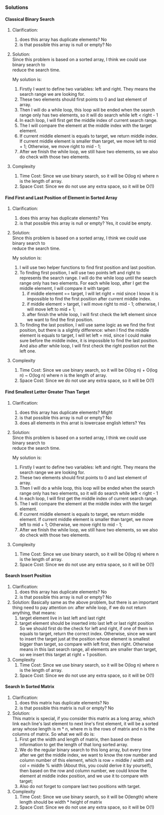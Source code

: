 ### Solutions

#### Classical Binary Search
1. Clarification: 
	1. does this array has duplicate elements? No
	2. is that possible this array is null or empty? No
2. Solution:  
	Since this problem is based on a sorted array, I think we could use binary search to  
	reduce the search time.  
	
	My solution is:  
	1. Firstly I want to define two variables: left and right. They means the search range we are looking for.
	2. These two elements should first points to 0 and last element of array.
	3. Then I will do a while loop, this loop will be ended when the search range only has two elements, so it will do search while left < right - 1
	4. In each loop, I will first get the middle index of current search range.
	5. The I will compare the element at the middle index with the target element.
	6. If current middle element is equals to target, we return middle index. If current middle element is smaller than target, we move left to mid + 1; Otherwise, we move right to mid - 1;
	7. After we finish the while loop, we still have two elements, so we also do check with those two elements.
3. Complexity
	1. Time Cost: Since we use binary search, so it will be O(log n) where n is the length of array.
	2. Space Cost: Since we do not use any extra space, so it will be O(1)

#### Find First and Last Position of Element in Sorted Array
1. Clarification: 
	1. does this array has duplicate elements? Yes
	2. is that possible this array is null or empty? Yes, it could be empty.
2. Solution:  
	Since this problem is based on a sorted array, I think we could use binary search to  
	reduce the search time.  

	My solution is:  
	1. I will use two helper functions to find first position and last position.
	2. To finding first position, I will use two points left and right to represents the search range. I will do the while loop until the search range only has two elements. For each while loop, after I get the middle elememt, I will compare it with target:
		1. if middle elememt == target, I will let right = mid since I know it is impossible to find the first position after current middle index.
		2. if middle element > target, I will move right to mid - 1; otherwise, I will move left to mid + 1;
		3. after finish the while loop, I will first check the left element since we want to find the first position.
	3. To finding the last position, I will use same logic as we find the first position, but there is a slightly difference: when I find the middle element is equals to target, I will let left = mid, since I could make sure before the middle index, it is impossible to find the last position. And also after while loop, I will first check the right position not the left one.
3. Complexity
	1. Time Cost: Since we use binary search, so it will be O(log n) + O(log n) ~ O(log n) where n is the length of array.
	2. Space Cost: Since we do not use any extra space, so it will be O(1)

#### Find Smallest Letter Greater Than Target
1. Clarification: 
	1. does this array has duplicate elements? Might
	2. is that possible this array is null or empty? No
	3. does all elements in this arrat is lowercase english letters? Yes
2. Solution:  
	Since this problem is based on a sorted array, I think we could use binary search to  
	reduce the search time.  
	
	My solution is:  
	1. Firstly I want to define two variables: left and right. They means the search range we are looking for.
	2. These two elements should first points to 0 and last element of array.
	3. Then I will do a while loop, this loop will be ended when the search range only has two elements, so it will do search while left < right - 1
	4. In each loop, I will first get the middle index of current search range.
	5. The I will compare the element at the middle index with the target element.
	6. If current middle element is equals to target, we return middle element. If current middle element is smaller than target, we move left to mid + 1; Otherwise, we move right to mid - 1;
	7. After we finish the while loop, we still have two elements, so we also do check with those two elements.
3. Complexity
	1. Time Cost: Since we use binary search, so it will be O(log n) where n is the length of array.
	2. Space Cost: Since we do not use any extra space, so it will be O(1)

#### Search Insert Position
1. Clarification: 
	1. does this array has duplicate elements? No
	2. is that possible this array is null or empty? No
2. Solution:
	Basically same as the above problem, but there is an important thing need to pay attention on: after while loop, if we do not return anything, that means:
	1. target element live in last left and last right
	2. target element should be inserted into last left or last right position
	So we should first do the check for left and right, if one of them is equals to target, return the correct index. Otherwise, since we want to insert the target just at the position whose element is smallest bigger than target, so compare with left first, then right. Otherwise means in this last search range, all elements are smaller than target, so we insert this target at right + 1 position.
3. Complexity
	1. Time Cost: Since we use binary search, so it will be O(log n) where n is the length of array.
	2. Space Cost: Since we do not use any extra space, so it will be O(1)

#### Search In Sorted Matrix
1. Clarification: 
	1. does this matrix has duplicate elements? No
	2. is that possible this matrix is null or empty? No
2. Solution:  
	This matrix is special, if you consider this matrix as a long array, which link each line's last element to next line's first element, it will be a sorted array whose length is m * n, where m is the rows of matrix and n is the columns of matrix.
	So what we will do is:  
	1. First get the width and length of matrix, then based on these information to get the length of that long sorted array.
	2. We do the regular binary search to this long array, but every time after we get the middle index, we want to know the row number and column number of this element, which is row = middle / width and col = middle % width (About this, you could derive it by yourself), then based on the row and column number, we could know the element at middle index position, and we use it to compare with target;
	3. Also do not forget to compare last two positions with target.
3. Complexity
	1. Time Cost: Since we use binary search, so it will be O(length) where length should be width * height of matrix
	2. Space Cost: Since we do not use any extra space, so it will be O(1)